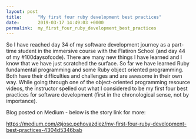 ```yaml
---
layout: post
title:      "My first four ruby development best practices"
date:       2019-03-17 14:49:03 +0000
permalink:  my_first_four_ruby_development_best_practices
---
```



So I have reached day 34 of my software development journey as a part-time student in the immersive course with the Flatiron School (and day 44 of my #100daysofcode). There are many new things I have learned and I know that we have just scratched the surface. So far we have learned Ruby fundamental programming and some Ruby object oriented programming. Both have their difficulties and challenges and are awesome in their own way. While going through one of the object-oriented programming resource videos, the instructor spelled out what I considered to be my first four best practices for software development (first in the chronological sense, not by importance).

Blog posted on Medium - below is the story link for more:

https://medium.com/@jose.pehovazdiez/my-first-four-ruby-development-best-practices-4304d5346bab


